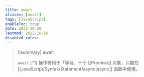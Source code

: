 ```yaml
---
title: await
aliases: [await]
tags: [JavaScript]
enableToc: true
date: 2022-10-20
lastmod: 2022-10-26
disabled rules: 
---
```


> [!summary] await
>
> `await` [^1] 操作符用于「等待」一个 [[Promise]] 对象，只能在 [[JavaScript/Syntax/Statement/async|async]] 函数中使用。
